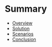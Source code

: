 # Summary
- [Overview](./new-overview.md)
- [Solution](./new-solution.md)
- [Scenarios](./new-scenarios.md)
- [Conclusion](./new-conclusion.md)
